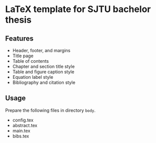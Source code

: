 LaTeX template for SJTU bachelor thesis
=======================================

Features
--------
- Header, footer, and margins
- Title page
- Table of contents
- Chapter and section title style
- Table and figure caption style
- Equation label style
- Bibliography and citation style

Usage
-----
Prepare the following files in directory `body`.
- config.tex
- abstract.tex
- main.tex
- bibs.tex
